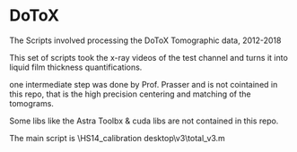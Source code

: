 # DoToX
 The Scripts involved processing the DoToX Tomographic data, 2012-2018
 
This set of scripts took the x-ray videos of the test channel and turns it into liquid film thickness quantifications.

one intermediate step was done by Prof. Prasser and is not cointained in this repo, that is the high precision centering and matching of the tomograms.

Some libs like the Astra Toolbx & cuda libs are not contained in this repo.

The main script is \HS14_calibration desktop\v3\total_v3.m